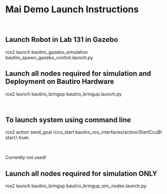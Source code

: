 # Mai Demo Launch Instructions
 
## Launch Robot in Lab 131 in Gazebo 
ros2 launch bautiro_gazebo_simulation bautiro_spawn_gazebo_control.launch.py

## Launch all nodes required for simulation and Deployment on Bautiro Hardware 
ros2 launch bautiro_bringup bautiro_bringup.launch.py

 
## To launch system using command line
ros2 action send_goal /ccu_start bautiro_ros_interfaces/action/StartCcuBt start:\ true\

 



Currently not used!

## Launch all nodes required for simulation ONLY
ros2 launch bautiro_bringup bautiro_bringup_sim_nodes.launch.py